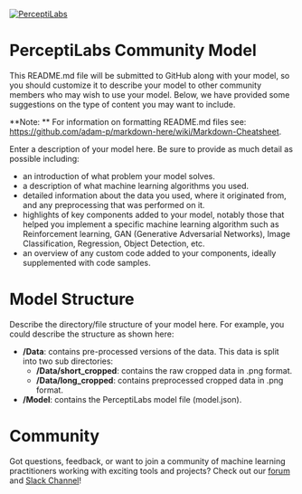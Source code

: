[![PerceptiLabs](./pl_logo.png)](https://www.perceptilabs.com/home)

# PerceptiLabs Community Model

This README.md file will be submitted to GitHub along with your model, so you should customize it to describe your model to other community members who may wish to use your model. Below, we have provided some suggestions on the type of content you may want to include.

**Note: ** For information on formatting README.md files see: https://github.com/adam-p/markdown-here/wiki/Markdown-Cheatsheet. 

Enter a description of your model here. Be sure to provide as much detail as possible including: 

* an introduction of what problem your model solves.
* a description of what machine learning algorithms you used.
* detailed information about the data you used, where it originated from, and any preprocessing that was performed on it.
* highlights of key components added to your model, notably those that helped you implement a specific machine learning algorithm such as Reinforcement learning, GAN (Generative Adversarial Networks), Image Classification, Regression, Object Detection, etc. 
* an overview of any custom code added to your components, ideally supplemented with code samples.

# Model Structure

Describe the directory/file structure of your model here. For example, you could describe the structure as shown here:

* **/Data**: contains pre-processed versions of the data. This data is split into two sub directories:
  * **/Data/short_cropped**: contains the raw cropped data in .png format.
  * **/Data/long_cropped**: contains preprocessed cropped data in .png format.
* **/Model**: contains the PerceptiLabs model file (model.json).

# Community

Got questions, feedback, or want to join a community of machine learning practitioners working with exciting tools and projects? Check out our [forum](http://forum.perceptilabs.com/) and [Slack Channel](https://perceptilabs-com.slack.com/join/shared_invite/enQtODQ5NzAwNDkxOTExLWUxODAwZDk0MzA1MmM4OTViNWE4MmVjYjc2OTQwMTQ4N2NmM2ZlYmI5NjZjOWRiYjBkYjBjMTMzNjEyMDNiNDk)!


